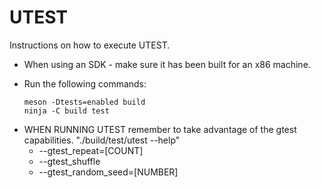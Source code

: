 # UTEST

Instructions on how to execute UTEST.

- When using an SDK - make sure it has been built for an x86 machine.

* Run the following commands:

  ```
  meson -Dtests=enabled build
  ninja -C build test
  ```

- WHEN RUNNING UTEST remember to take advantage of the gtest capabilities.
  "./build/test/utest --help"
  - --gtest_repeat=[COUNT]
  - --gtest_shuffle
  - --gtest_random_seed=[NUMBER]

